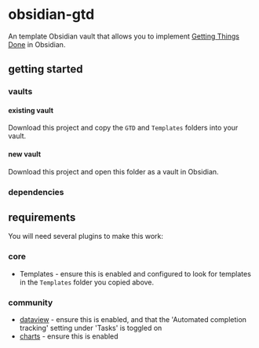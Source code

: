 # obsidian-gtd
An template Obsidian vault that allows you to implement [Getting Things Done](https://en.wikipedia.org/wiki/Getting_Things_Done) in Obsidian.

## getting started
### vaults
#### existing vault
Download this project and copy the `GTD` and `Templates` folders into your vault.

#### new vault
Download this project and open this folder as a vault in Obsidian.

### dependencies
## requirements
 You will need several plugins to make this work:

### core
 * Templates - ensure this is enabled and configured to look for templates in the `Templates` folder you copied above.

### community
* [dataview](https://github.com/blacksmithgu/obsidian-dataview) - ensure this is enabled, and that the 'Automated completion tracking' setting under 'Tasks' is toggled on 
* [charts](https://github.com/phibr0/obsidian-charts) - ensure this is enabled
